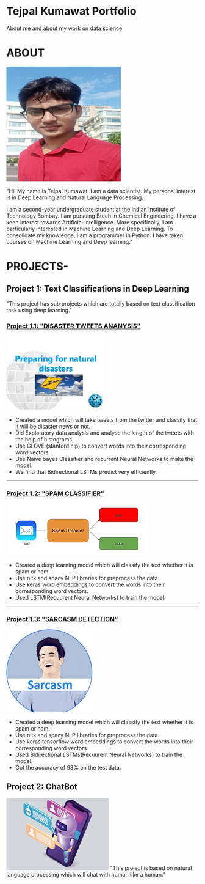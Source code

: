 # Tejpal Kumawat Portfolio

About me and about my work on data science

# ABOUT
 ![](/images/resize-1618382436454832916tejpal.png)
 
  "Hi! My name is Tejpal Kumawat .I am a data scientist. My personal interest is in Deep Learning and Natural Language Processing.

  I am a second-year undergraduate student at the Indian Institute of Technology Bombay. I am pursuing  Btech in Chemical Engineering.
  I have a keen interest towards Artificial Intelligence. More specifically, I am particularly interested in Machine Learning and Deep Learning.
  To consolidate my knowledge, I am a programmer in Python. I have taken courses on Machine Learning and Deep learning."

# PROJECTS-

## Project 1:  Text Classifications in Deep Learning
"This project has sub projects which are totally based on text classification task using deep learning."

### [ Project 1.1: "DISASTER TWEETS ANANYSIS"](https://github.com/tejpal123456789/Natural-Language-Processing/blob/main/Diasaster_twitter_ananlysis.ipynb)
![](/images/disaster1.jpg)

 * Created a model which will take tweets from the twitter and classify that it will be disaster news or not.
 * Did Exploratory data analysis and analyse the length of the tweets with the help of histograms .
 * Use GLOVE (stanford nlp) to convert words into their corresponding word vectors.
 * Use Naive bayes Classifier and recurrent Neural Networks to make the model.
 * We find that Bidirectional LSTMs predict very efficiently.
 
 -------------------

### [ Project 1.2: "SPAM CLASSIFIER"](https://github.com/tejpal123456789/Natural-Language-Processing/blob/main/spam_classifer.ipynb)
 ![](/images/spam.jpg)

 * Created a deep learning model which will classify the text whether it is spam or ham.
 * Use nltk and spacy NLP libraries for preprocess the data.
 * Use keras word embeddings to convert the words into their corresponding word vectors.
 * Used LSTM(Recuurent Neural Networks) to train the model.

----------------------------
### [Project 1.3: "SARCASM DETECTION"](https://github.com/tejpal123456789/Natural-Language-Processing/blob/main/sarcasm_detection.ipynb)
![](/images/sarcasm.jpg)
 
 * Created a deep learning model which will classify the text whether it is spam or ham.
 * Use nltk and spacy NLP libraries for preprocess the data.
 * Use keras tensorflow word embeddings to convert the words into their corresponding word vectors.
 * Used Bidirectional LSTMs(Recuurent Neural Networks) to train the model.
 * Got the accuracy of 98% on the test data.

## Project 2:  ChatBot
![](/images/chatbot.jpg)
"This project is based on natural language processing which will chat with human like a human."


 

